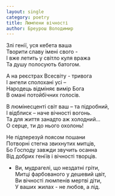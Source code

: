 ```yaml
---
layout: single
category: poetry
title: Люмпени вічності
author: Бреурош Володимир
---
```


Злі генії, уся кебета ваша  
Творити славу імені свого -  
І вже летить у світло куля вража  
Та душу полосують батогом.  

А на реєстрах Всесвіту - тривога  
І ангели сполохані усі –  
Народець відміняє вимір Бога  
В омані потойбічних голосів.  

В люмінесценті світ ваш – та підробний,  
І відблиск – наче вічності вогонь.  
Та для життя занадто аж холодний...   
О серце, ти до нього охолонь!  

Не підперезуй поясом пошани  
Потворні стегна звихнутих митців,  
Бо Господу завжди звучить осанна  
Від добрих геніїв і вічності творців.  

- Ви, мудрагелі, що нездатні гріти,  
Митці фарбованого у дешевий цвіт,  
Ви вічності люмпенів мертві діти,  
У ваших жилах - не любов, а лід.  
